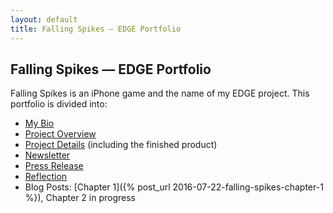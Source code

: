 ```yaml
---
layout: default
title: Falling Spikes — EDGE Portfolio
---
```


## Falling Spikes — EDGE Portfolio

Falling Spikes is an iPhone game and the name of my EDGE project. This portfolio is divided into:

 - [My Bio](bio.html)
 - [Project Overview](overview.html)
 - [Project Details](details.html) (including the finished product)
 - [Newsletter](newsletter.html)
 - [Press Release](press.html)
 - [Reflection](reflection.html)
 - Blog Posts: [Chapter 1]({% post_url 2016-07-22-falling-spikes-chapter-1 %}), Chapter 2 in progress
